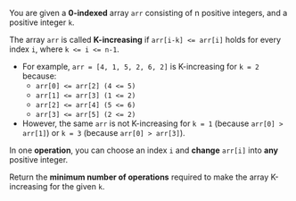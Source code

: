 You are given a **0-indexed** array `arr` consisting of n positive integers, and a positive integer `k`.

The array `arr` is called **K-increasing** if `arr[i-k] <= arr[i]` holds for every index `i`, where `k <= i <= n-1`.

- For example, `arr = [4, 1, 5, 2, 6, 2]` is K-increasing for `k = 2` because:
  + `arr[0] <= arr[2] (4 <= 5)`
  + `arr[1] <= arr[3] (1 <= 2)`
  + `arr[2] <= arr[4] (5 <= 6)`
  + `arr[3] <= arr[5] (2 <= 2)`
- However, the same `arr` is not K-increasing for `k = 1` (because `arr[0] > arr[1]`) or `k = 3` (because `arr[0] > arr[3]`).

In one **operation**, you can choose an index `i` and **change** `arr[i]` into **any** positive integer.

Return the **minimum number of operations** required to make the array K-increasing for the given `k`.